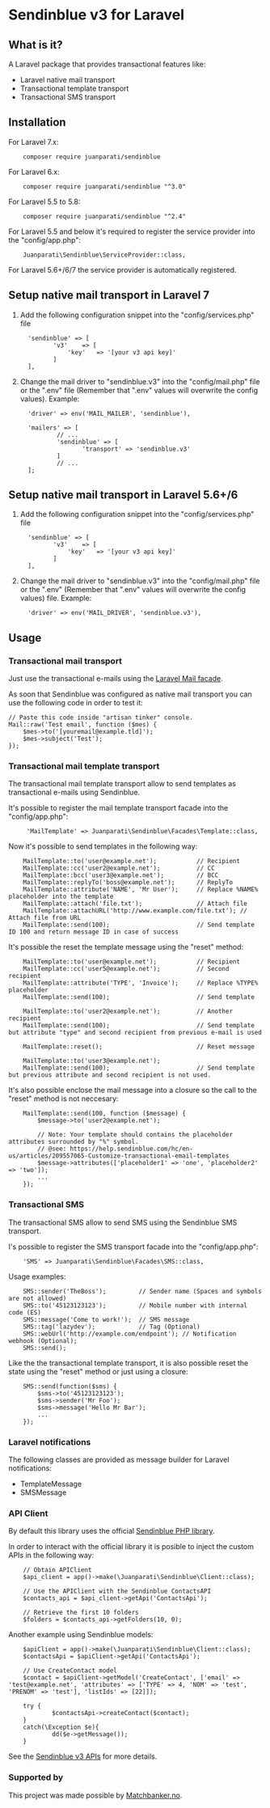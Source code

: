 # Sendinblue v3 for Laravel

## What is it?

A Laravel package that provides transactional features like:

- Laravel native mail transport
- Transactional template transport
- Transactional SMS transport


## Installation

For Laravel 7.x:

        composer require juanparati/sendinblue


For Laravel 6.x:

        composer require juanparati/sendinblue "^3.0"


For Laravel 5.5 to 5.8:

        composer require juanparati/sendinblue "^2.4"
        


For Laravel 5.5 and below it's required to register the service provider into the "config/app.php":

        Juanparati\Sendinblue\ServiceProvider::class,

For Laravel 5.6+/6/7 the service provider is automatically registered.


## <a name="setup-native-mail-transport"></a> Setup native mail transport in Laravel 7

1. Add the following configuration snippet into the "config/services.php" file

         'sendinblue' => [        
                'v3'    => [
                    'key'   => '[your v3 api key]'                    
                ]
         ],

2. Change the mail driver to "sendinblue.v3" into the "config/mail.php" file or the ".env" file (Remember that ".env" values will overwrite the config values). Example:
        
         'driver' => env('MAIL_MAILER', 'sendinblue'),

         'mailers' => [
                 // ...
                 'sendinblue' => [
                        'transport' => 'sendinblue.v3'
                 ]
                 // ...
         ];
        


## <a name="setup-native-mail-transport"></a> Setup native mail transport in Laravel 5.6+/6

1. Add the following configuration snippet into the "config/services.php" file

         'sendinblue' => [        
                'v3'    => [
                    'key'   => '[your v3 api key]'                    
                ]
         ],

2. Change the mail driver to "sendinblue.v3" into the "config/mail.php" file or the ".env" (Remember that ".env" values will overwrite the config values) file. Example:
        
         'driver' => env('MAIL_DRIVER', 'sendinblue.v3'),
         



## Usage

### Transactional mail transport

Just use the transactional e-mails using the [Laravel Mail facade](https://laravel.com/docs/7.x/mail#sending-mail).


As soon that Sendinblue was configured as native mail transport you can use the following code in order to test it:

    // Paste this code inside "artisan tinker" console.
    Mail::raw('Test email', function ($mes) { 
        $mes->to('[youremail@example.tld]'); 
        $mes->subject('Test'); 
    });

        


### Transactional mail template transport

The transactional mail template transport allow to send templates as transactional e-mails using Sendinblue.

It's possible to register the mail template transport facade into the "config/app.php":

         'MailTemplate' => Juanparati\Sendinblue\Facades\Template::class,

Now it's possible to send templates in the following way:

        MailTemplate::to('user@example.net');           // Recipient
        MailTemplate::cc('user2@example.net');          // CC
        MailTemplate::bcc('user3@example.net');         // BCC
        MailTemplate::replyTo('boss@example.net');      // ReplyTo
        MailTemplate::attribute('NAME', 'Mr User');     // Replace %NAME% placeholder into the template 
        MailTemplate::attach('file.txt');               // Attach file
        MailTemplate::attachURL('http://www.example.com/file.txt'); // Attach file from URL
        MailTemplate::send(100);                        // Send template ID 100 and return message ID in case of success

It's possible the reset the template message using the "reset" method:

        MailTemplate::to('user@example.net');           // Recipient
        MailTemplate::cc('user5@example.net');          // Second recipient
        MailTemplate::attribute('TYPE', 'Invoice');     // Replace %TYPE% placeholder
        MailTemplate::send(100);                        // Send template
        
        MailTemplate::to('user2@example.net');          // Another recipient
        MailTemplate::send(100);                        // Send template but attribute "type" and second recipient from previous e-mail is used
        
        MailTemplate::reset();                          // Reset message
        
        MailTemplate::to('user3@example.net');          
        MailTemplate::send(100);                        // Send template but previous attribute and second recipient is not used.
                

It's also possible enclose the mail message into a closure so the call to the "reset" method is not neccesary:

        MailTemplate::send(100, function ($message) {
            $message->to('user2@example.net');
            
            // Note: Your template should contains the placeholder attributes surrounded by "%" symbol.
            // @see: https://help.sendinblue.com/hc/en-us/articles/209557065-Customize-transactional-email-templates
            $message->attributes(['placeholder1' => 'one', 'placeholder2' => 'two']);
            ...
        });        


### Transactional SMS

The transactional SMS allow to send SMS using the Sendinblue SMS transport.

I's possible to register the SMS transport facade into the "config/app.php":

        'SMS' => Juanparati\Sendinblue\Facades\SMS::class,

Usage examples:

        SMS::sender('TheBoss');         // Sender name (Spaces and symbols are not allowed)
        SMS::to('45123123123');         // Mobile number with internal code (ES)
        SMS::message('Come to work!');  // SMS message
        SMS::tag('lazydev');            // Tag (Optional)
        SMS::webUrl('http://example.com/endpoint'); // Notification webhook (Optional);
        SMS::send();
        
Like the the transactional template transport, it is also possible reset the state using the "reset" method or just using a closure:

        SMS::send(function($sms) {
            $sms->to('45123123123');
            $sms->sender('Mr Foo');
            $sms->message('Hello Mr Bar');
            ...
        });
        

### Laravel notifications

The following classes are provided as message builder for Laravel notifications:

- TemplateMessage
- SMSMessage


### API Client

By default this library uses the official [Sendinblue PHP library](https://github.com/sendinblue/APIv3-php-library).

In order to interact with the official library it is posible to inject the custom APIs in the following way:

        // Obtain APIClient
        $api_client = app()->make(\Juanparati\Sendinblue\Client::class);
        
        // Use the APIClient with the Sendinblue ContactsAPI
        $contacts_api = $api_client->getApi('ContactsApi');
        
        // Retrieve the first 10 folders
        $folders = $contacts_api->getFolders(10, 0);  

Another example using Sendinblue models:

        $apiClient = app()->make(\Juanparati\Sendinblue\Client::class);
        $contactsApi = $apiClient->getApi('ContactsApi');

        // Use CreateContact model
        $contact = $apiClient->getModel('CreateContact', ['email' => 'test@example.net', 'attributes' => ['TYPE' => 4, 'NOM' => 'test', 'PRENOM' => 'test'], 'listIds' => [22]]);

        try {
                $contactsApi->createContact($contact);
        }
        catch(\Exception $e){
                dd($e->getMessage());
        }

See the [Sendinblue v3 APIs](https://github.com/sendinblue/APIv3-php-library) for more details.    


### Supported by

This project was made possible by [Matchbanker.no](https://matchbanker.no/).
